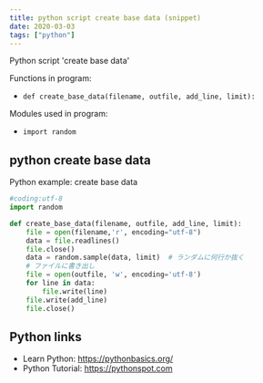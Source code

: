 ```yaml
---
title: python script create base data (snippet)
date: 2020-03-03
tags: ["python"]
---
```

Python script 'create base data'

Functions in program: 
* `def create_base_data(filename, outfile, add_line, limit):`

Modules used in program: 
* `import random`

## python create base data

Python example: create base data

```python
#coding:utf-8
import random

def create_base_data(filename, outfile, add_line, limit):
	file = open(filename,'r', encoding="utf-8")
	data = file.readlines()
	file.close()
	data = random.sample(data, limit)  # ランダムに何行か抜く
	# ファイルに書き出し
	file = open(outfile, 'w', encoding='utf-8')
	for line in data:
		file.write(line)
	file.write(add_line)
	file.close()

```

## Python links

- Learn Python: https://pythonbasics.org/
- Python Tutorial: https://pythonspot.com
